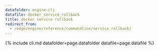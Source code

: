 ```yaml
---
datafolder: engine-cli
datafile: docker_service_rollback
title: docker service rollback
redirect_from:
  - /edge/engine/reference/commandline/service_rollback/
---
```


<!--
Sorry, but the contents of this page are automatically generated from
Docker's source code. If you want to suggest a change to the text that appears
here, you'll need to find the string by searching this repo:

https://www.github.com/docker/cli
-->

{% include cli.md datafolder=page.datafolder datafile=page.datafile %}
